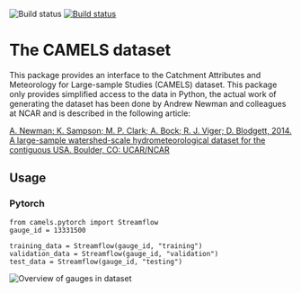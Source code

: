 ![Build status](https://travis-ci.com/simonpf/camels.svg?branch=master) [![Build status](https://ci.appveyor.com/api/projects/status/e14q8e8x6449ne0g?svg=true)](https://ci.appveyor.com/project/simonpf/camels)

# The CAMELS dataset

This package provides an interface to the Catchment Attributes and Meteorology
for Large-sample Studies (CAMELS) dataset. This package only provides simplified
access to the data in Python, the actual work of generating the dataset has been
done by Andrew Newman and colleagues  at NCAR and is described in the following
article:

[A. Newman; K. Sampson; M. P. Clark; A. Bock; R. J. Viger; D. Blodgett, 2014. A
large-sample watershed-scale hydrometeorological dataset for the contiguous USA.
Boulder, CO: UCAR/NCAR](https://dx.doi.org/10.5065/D6MW2F4D)

## Usage

### Pytorch

```
from camels.pytorch import Streamflow
gauge_id = 13331500

training_data = Streamflow(gauge_id, "training")
validation_data = Streamflow(gauge_id, "validation")
test_data = Streamflow(gauge_id, "testing")
```

![Overview of gauges in dataset](misc/overview.png)

